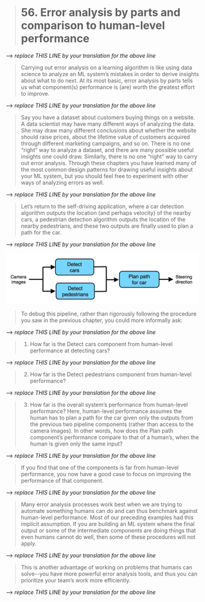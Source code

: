 > # 56. Error analysis by parts and comparison to human-level performance

--> _replace THIS LINE by your translation for the above line_

> Carrying out error analysis on a learning algorithm is like using data science to analyze an ML system’s mistakes in order to derive insights about what to do next. At its most basic, error analysis by parts tells us what component(s) performance is (are) worth the greatest effort to improve.

--> _replace THIS LINE by your translation for the above line_

> Say you have a dataset about customers buying things on a website. A data scientist may have many different ways of analyzing the data. She may draw many different conclusions about whether the website should raise prices, about the lifetime value of customers acquired through different marketing campaigns, and so on. There is no one “right” way to analyze a dataset, and there are many possible useful insights one could draw. Similarly, there is no one “right” way to carry out error analysis. Through these chapters you have learned many of the most common design patterns for drawing useful insights about your ML system, but you should feel free to experiment with other ways of analyzing errors as well.

--> _replace THIS LINE by your translation for the above line_

> Let’s return to the self-driving application, where a car detection algorithm outputs the location (and perhaps velocity) of the nearby cars, a pedestrian detection algorithm outputs the location of the nearby pedestrians, and these two outputs are finally used to plan a path for the car.

--> _replace THIS LINE by your translation for the above line_

![img](../imgs/C56_01.png)

> To debug this pipeline, rather than rigorously following the procedure you saw in the previous chapter, you could more informally ask:

--> _replace THIS LINE by your translation for the above line_

> 1. How far is the Detect cars component from human-level performance at detecting cars?

--> _replace THIS LINE by your translation for the above line_

> 2. How far is the Detect pedestrians component from human-level performance?

--> _replace THIS LINE by your translation for the above line_

> 3. How far is the overall system’s performance from human-level performance? Here, human-level performance assumes the human has to plan a path for the car given only the outputs from the previous two pipeline components (rather than access to the camera images). In other words, how does the Plan path component’s performance compare to that of a human’s, when the human is given only the same input?

--> _replace THIS LINE by your translation for the above line_

> If you find that one of the components is far from human-level performance, you now have a good case to focus on improving the performance of that component.

--> _replace THIS LINE by your translation for the above line_

> Many error analysis processes work best when we are trying to automate something humans can do and can thus benchmark against human-level performance. Most of our preceding examples had this implicit assumption. If you are building an ML system where the final output or some of the intermediate components are doing things that even humans cannot do well, then some of these procedures will not apply.

--> _replace THIS LINE by your translation for the above line_

> This is another advantage of working on problems that humans can solve--you have more powerful error analysis tools, and thus you can prioritize your team’s work more efficiently.

--> _replace THIS LINE by your translation for the above line_
